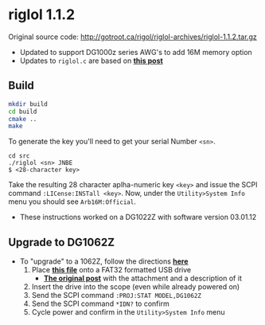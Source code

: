 # riglol 1.1.2
Original source code: http://gotroot.ca/rigol/riglol-archives/riglol-1.1.2.tar.gz

* Updated to support DG1000z series AWG's to add 16M memory option
* Updates to `riglol.c` are based on **[this post](https://www.eevblog.com/forum/testgear/need-help-hacking-dp832-for-multicolour-option/msg2470974/#msg2470974)**

## Build
``` bash
mkdir build
cd build
cmake ..
make
```

To generate the key you'll need to get your serial Number `<sn>`.
```
cd src
./riglol <sn> JNBE
$ <28-character key>
```

Take the resulting 28 character aplha-numeric key `<key>` and issue the SCPI command `:LICense:INSTall <key>`.
Now, under the `Utility>System Info` menu you should see `Arb16M:Official`.

* These instructions worked on a DG1022Z with software version 03.01.12

## Upgrade to DG1062Z
* To "upgrade" to a 1062Z, follow the directions **[here](https://www.eevblog.com/forum/testgear/rigol-dg1022z-function-generator-hack/msg2436027/#msg2436027)**
  1. Place **[this file](https://www.eevblog.com/forum/testgear/need-help-hacking-dp832-for-multicolour-option/?action=dlattach;attach=696567)** onto a FAT32 formatted USB drive
     * **[The original post](https://www.eevblog.com/forum/testgear/need-help-hacking-dp832-for-multicolour-option/msg2320485/#msg2320485)** with the attachment and a description of it
  2. Insert the drive into the scope (even while already powered on)
  3. Send the SCPI command `:PROJ:STAT MODEL,DG1062Z`
  4. Send the SCPI command `*IDN?` to confirm
  5. Cycle power and confirm in the `Utility>System Info` menu
